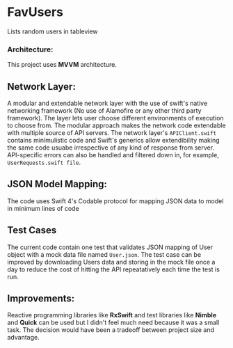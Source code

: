 # FavUsers
Lists random users in tableview

### Architecture: 
This project uses **MVVM** architecture.
## Network Layer: 
A modular and extendable network layer with the use of swift's native networking framework (No use of Alamofire or any other third party framework). The layer lets user choose different environments of execution to choose from. The modular approach makes the network code extendable with multiple source of API servers.
The network layer's ```APIClient.swift``` contains minimulistic code and Swift's generics allow extendibility making the same code usuabe irrespective of any kind of response from server. API-specific errors can also be handled and filtered down in, for example, ```UserRequests.swift file```.
## JSON Model Mapping:
The code uses Swift 4's Codable protocol for mapping JSON data to model in minimum lines of code

## Test Cases
The current code contain one test that validates JSON mapping of User object with a mock data file named ```User.json```.
The test case can be improved by downloading Users data and storing in the mock file once a day to reduce the cost of hitting the API repeatatively each time the test is run.

## Improvements:
Reactive programming libraries like **RxSwift** and test libraries like **Nimble** and **Quick** can be used but I didn't feel much need because it was a small task. The decision would have been a tradeoff between project size and advantage.


